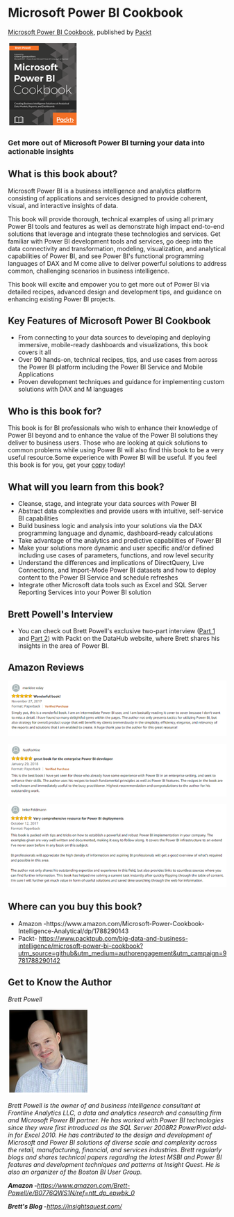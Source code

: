 # Microsoft Power BI Cookbook
[Microsoft Power BI Cookbook](https://www.packtpub.com/big-data-and-business-intelligence/microsoft-power-bi-cookbook?utm_source=github&utm_medium=repository&utm_campaign=9781788290142), published by [Packt](https://www.packtpub.com/) 

<img src="images/image_00_001.png" />

### Get more out of Microsoft Power BI turning your data into actionable insights

## What is this book about?
<p>Microsoft Power BI is a business intelligence and analytics platform consisting of applications and services designed to provide coherent, visual, and interactive insights of data.</p> 
<p>This book will provide thorough, technical examples of using all primary Power BI tools and features as well as demonstrate high impact end-to-end solutions that leverage and integrate these technologies and services. Get familiar with Power BI development tools and services, go deep into the data connectivity and transformation, modeling, visualization, and analytical capabilities of Power BI, and see Power BI's functional programming languages of DAX and M come alive to deliver powerful solutions to address common, challenging scenarios in business intelligence.</p> 
<p>This book will excite and empower you to get more out of Power BI via detailed recipes, advanced design and development tips, and guidance on enhancing existing Power BI projects.</p> 

## Key Features of Microsoft Power BI Cookbook

<ul><li>From connecting to your data sources to developing and deploying immersive, mobile-ready dashboards and visualizations, this book covers it all</li> 
<li>Over 90 hands-on, technical recipes, tips, and use cases from across the Power BI platform including the Power BI Service and Mobile Applications</li> 
<li>Proven development techniques and guidance for implementing custom solutions with DAX and M languages</li> 
</ul>

## Who is this book for?
<p><span >This book is for BI professionals who wish to enhance their knowledge of Power BI beyond and to enhance the value of the Power BI solutions they deliver to business users. Those who are looking at quick solutions to common problems while using Power BI will also find this book to be a very useful resource.Some experience with Power BI will be useful. If you feel this book is for you, get your <a href="https://www.amazon.com/Microsoft-Power-Cookbook-Intelligence-Analytical/dp/1788290143">copy</a> today!</span></p> 

## What will you learn from this book? 
<ul><li>Cleanse, stage, and integrate your data sources with Power BI</li> 
<li>Abstract data complexities and provide users with intuitive, self-service BI capabilities</li> 
<li>Build business logic and analysis into your solutions via the DAX programming language and dynamic, dashboard-ready calculations</li> 
<li>Take advantage of the analytics and predictive capabilities of Power BI</li> 
<li>Make your solutions more dynamic and user specific and/or defined including use cases of parameters, functions, and row level security</li> 
<li>Understand the differences and implications of DirectQuery, Live Connections, and Import-Mode Power BI datasets and how to deploy content to the Power BI Service and schedule refreshes</li> 
<li>Integrate other Microsoft data tools such as Excel and SQL Server Reporting Services into your Power BI solution</li> 
</ul>

## Brett Powell's Interview
<ul><li><span >You can check out Brett Powell's exclusive two-part interview (<a href="https://datahub.packtpub.com/interview/microsoft-power-bi-interview-part1-brett-powell/">Part 1</a> and <a href="https://datahub.packtpub.com/interview/unlocking-the-secrets-of-microsoft-power-bi-interview-part-2-of-2-with-brett-powell-founder-of-frontline-analytics-llc/">Part 2</a>) with Packt on the DataHub website, where Brett shares his insights in the area of Power BI. </span></li> 
</ul>

## Amazon Reviews
<p><img src="images/image_00_002.png" /></p> 
<p><img src="images/image_00_003.png" /></p> 
<p><img src="images/image_00_004.png" /></p> 

## Where can you buy this book?
<ul><li><span >Amazon -<a https://www.amazon.com/Microsoft-Power-Cookbook-Intelligence-Analytical/dp/1788290143/ref=sr_1_1?ie=UTF8&qid=1519127013&sr=8-1&keywords=Microsoft+Power+BI+Cookbook">https://www.amazon.com/Microsoft-Power-Cookbook-Intelligence-Analytical/dp/1788290143</a></span></li> 
<li><span >Packt- <a href="https://www.packtpub.com/big-data-and-business-intelligence/microsoft-power-bi-cookbook?utm_source=github&amp;utm_medium=authorengagement&amp;utm_campaign=9781788290142">https://www.packtpub.com/big-data-and-business-intelligence/microsoft-power-bi-cookbook?utm_source=github&amp;utm_medium=authorengagement&amp;utm_campaign=9781788290142</a></span></li> 
</ul>

## Get to Know the Author
<p><i >Brett Powell</i></p> 
<p><img src="images/image_00_005.png" /></p> 
<p><i >Brett Powell is the owner of and business intelligence consultant at Frontline Analytics LLC, a data and analytics research and consulting firm and Microsoft Power BI partner. He has worked with Power BI technologies since they were first introduced as the SQL Server 2008R2 PowerPivot add-in for Excel 2010. He has contributed to the design and development of Microsoft and Power BI solutions of diverse scale and complexity across the retail, manufacturing, financial, and services industries. Brett regularly blogs and shares technical papers regarding the latest MSBI and Power BI features and development techniques and patterns at Insight Quest. He is also an organizer of the Boston BI User Group.</i></p> 
<p><b ><i >Amazon -</i></b><span ><a href="https://www.amazon.com/Brett-Powell/e/B0776QWS1N/ref=ntt_dp_epwbk_0"><i >https://www.amazon.com/Brett-Powell/e/B0776QWS1N/ref=ntt_dp_epwbk_0</i></a></span></p> 
<p><b ><i >Brett's Blog -</i></b><span ><a href="https://insightsquest.com/"><i >https://insightsquest.com/</i></a></span></p> 

            


